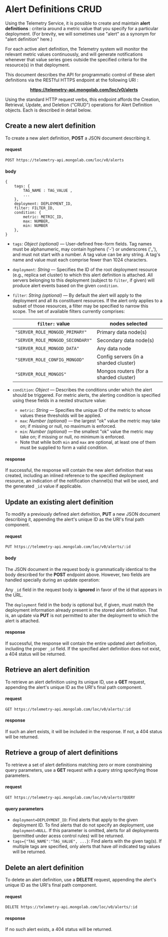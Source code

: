 # Alert Definitions CRUD

Using the Telemetry Service, it is possible to create and maintain **alert definitions** : criteria around a metric
value that you specify for a particular deployment.  (For brevity, we will sometimes use "alert" as a synonym for "alert
definition" here.)

For each active alert definition, the Telemetry system will monitor the relevant metric values continuously, and will
generate notifications whenever that value series goes outside the specified criteria for the resource(s) in that deployment.

This document describes the API for programmatic control of these alert definitions via the RESTful HTTPS endpoint at the following URI :

**<center>https://telemetry-api.mongolab.com/loc/v0/alerts</center>**

Using the standard HTTP request verbs, this endpoint affords the Creation, Retrieval, Update, and Deletion ("CRUD") operations for Alert Definition objects.  Each is described in detail below.



## Create a new alert definition

To create a new alert definition, **POST** a JSON document describing it.

#### request

```
POST https://telemetry-api.mongolab.com/loc/v0/alerts
```

#### body

```
{
    tags: { 
        TAG_NAME : TAG_VALUE ,
        ... 
    },
    deployment: DEPLOYMENT_ID,
    filter: FILTER_ID,
    condition: { 
        metric: METRIC_ID,
        max: NUMBER,
        min: NUMBER
    },
}
```

* ```tags```: *Object (optional)* — User-defined free-form fields.  Tag names must be alphanumeric, may contain hyphens ('-') or underscores ('_'), and must not start with a number.  A tag value can be any string.  A tag's name and value must each comprise fewer than 1024 characters.
* ```deployment```: *String* — Specifies the ID of the root deployment resource (e.g., replica set cluster) to which this alert definition is attached. All servers belonging to this deployment (subject to ```filter```, if given) will produce alert events based on the given ```condition```. 
* ```filter```: *String (optional)* — By default the alert will apply to the deployment and all its constituent resources. If the alert
only applies to a subset of those resources, a filter may be specified to narrow this scope. The set of available filters currently comprises:

    | `filter:` value | nodes selected |
    | --------------- | -------------- |
    | `"SERVER_ROLE_MONGOD_PRIMARY"` | Primary data node(s) |
    | `"SERVER_ROLE_MONGOD_SECONDARY"` | Secondary data node(s) |
    | `"SERVER_ROLE_MONGOD_DATA"` | Any data node |
    | `"SERVER_ROLE_CONFIG_MONGOD"` | Config servers (in a sharded cluster) |
    | `"SERVER_ROLE_MONGOS"` | Mongos routers (for a sharded cluster) |


* ```condition```: *Object* — Describes the conditions under which the alert should be triggered. For metric alerts, the alerting
condition is specified using these fields in a nested structure value:
    * ```metric```: *String* — Specifies the unique ID of the metric to whose values these thresholds will be applied.
    * ```max```: *Number (optional)* — the largest "ok" value the metric may take on; if missing or null, no maximum is enforced.
    * ```min```: *Number (optional)* — the smallest "ok" value the metric may take on; if missing or null, no minimum is enforced.
    * Note that while both `min` and `max` are optional, at least one of them must be supplied to form a valid condition.

#### response

If successful, the response will contain the new alert definition that was created, including an inlined reference to the specified deployment resource, an indication of the notification channel(s) that will be used, and the generated `_id` value if applicable.



## Update an existing alert definition

To modify a previously defined alert definition, **PUT** a new JSON document describing it, appending the alert's unique ID as the URI's final path component.

#### request

```
PUT https://telemetry-api.mongolab.com/loc/v0/alerts/:id
```

#### body

The JSON document in the request body is grammatically identical to the body described for the **POST** endpoint above.  However, two fields are handled specially during an update operation:

Any `_id` field in the request body is **ignored** in favor of the id that appears in the URL.  

The `deployment` field in the body is optional but, if given, must match the deployment information already present in the stored alert definition. That is, an update via **PUT** is not permitted to alter the deployment to which the alert is attached.

#### response

If successful, the response will contain the entire updated alert definition, including the proper `_id` field.  If the specified
alert definition does not exist, a 404 status will be returned.



## Retrieve an alert definition

To retrieve an alert definition using its unique ID, use a **GET** request, appending the alert's unique ID as the URI's final path component.


#### request 

```
GET https://telemetry-api.mongolab.com/loc/v0/alerts/:id
```

#### response

If such an alert exists, it will be included in the response.  If not, a 404 status will be returned.



## Retrieve a group of alert definitions

To retrieve a set of alert definitions matching zero or more constraining query parameters, use a **GET** request with a query string specifying those parameters.

#### request

```
GET https://telemetry-api.mongolab.com/loc/v0/alerts?QUERY
```

#### query parameters

* ```deployment=DEPLOYMENT_ID```: Find alerts that apply to the given deployment ID. To find alerts that do not specify an deployment, use ```deployment=NULL```.  If this parameter is
omitted, alerts for all deployments (permitted under acess control rules) will be returned.
* ```tags={"TAG_NAME":"TAG_VALUE", ...}```: Find alerts with the given tag(s).  If multiple tags are specified, only
alerts that have _all_ indicated tag values will be returned.



## Delete an alert definition

To delete an alert definition, use a **DELETE** request, appending the alert's unique ID as the URI's final path component.

#### request

```
DELETE https://telemetry-api.mongolab.com/loc/v0/alerts/:id
```

#### response 

If no such alert exists, a 404 status will be returned.
